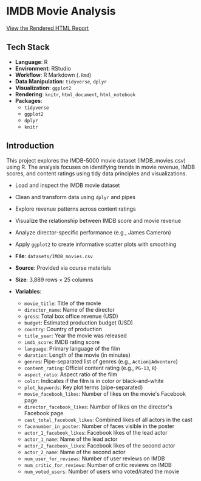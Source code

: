# IMDB Movie Analysis 

[View the Rendered HTML Report](https://htmlpreview.github.io/?https://raw.githubusercontent.com/trannnle/R-Projects/main/IMDB%20Movie%20Analysis/IMDB_Movie_Analysis.html)



## Tech Stack

- **Language**: R  
- **Environment**: RStudio  
- **Workflow**: R Markdown (`.Rmd`)  
- **Data Manipulation**: `tidyverse`, `dplyr`  
- **Visualization**: `ggplot2`  
- **Rendering**: `knitr`, `html_document`, `html_notebook`
- **Packages**:
  - `tidyverse`
  - `ggplot2`
  - `dplyr`
  - `knitr`


## Introduction

This project explores the IMDB-5000 movie dataset (IMDB_movies.csv) using R. The analysis focuses on identifying trends in movie revenue, IMDB scores, and content ratings using tidy data principles and visualizations.

- Load and inspect the IMDB movie dataset
- Clean and transform data using `dplyr` and pipes
- Explore revenue patterns across content ratings
- Visualize the relationship between IMDB score and movie revenue
- Analyze director-specific performance (e.g., James Cameron)
- Apply `ggplot2` to create informative scatter plots with smoothing

- **File**: `datasets/IMDB_movies.csv`
- **Source**: Provided via course materials
- **Size**: 3,889 rows × 25 columns
- **Variables**:
  - `movie_title`: Title of the movie  
  - `director_name`: Name of the director  
  - `gross`: Total box office revenue (USD)  
  - `budget`: Estimated production budget (USD)  
  - `country`: Country of production  
  - `title_year`: Year the movie was released  
  - `imdb_score`: IMDB rating score  
  - `language`: Primary language of the film  
  - `duration`: Length of the movie (in minutes)  
  - `genres`: Pipe-separated list of genres (e.g., `Action|Adventure`)  
  - `content_rating`: Official content rating (e.g., `PG-13`, `R`)  
  - `aspect_ratio`: Aspect ratio of the film  
  - `color`: Indicates if the film is in color or black-and-white  
  - `plot_keywords`: Key plot terms (pipe-separated)  
  - `movie_facebook_likes`: Number of likes on the movie's Facebook page  
  - `director_facebook_likes`: Number of likes on the director's Facebook page  
  - `cast_total_facebook_likes`: Combined likes of all actors in the cast  
  - `facenumber_in_poster`: Number of faces visible in the poster  
  - `actor_1_facebook_likes`: Facebook likes of the lead actor  
  - `actor_1_name`: Name of the lead actor  
  - `actor_2_facebook_likes`: Facebook likes of the second actor  
  - `actor_2_name`: Name of the second actor  
  - `num_user_for_reviews`: Number of user reviews on IMDB  
  - `num_critic_for_reviews`: Number of critic reviews on IMDB  
  - `num_voted_users`: Number of users who voted/rated the movie  

